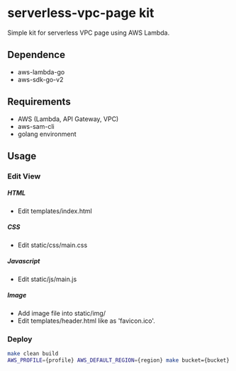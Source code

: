# serverless-vpc-page kit
Simple kit for serverless VPC page using AWS Lambda.


## Dependence
- aws-lambda-go
- aws-sdk-go-v2


## Requirements
- AWS (Lambda, API Gateway, VPC)
- aws-sam-cli
- golang environment


## Usage

### Edit View
##### HTML
- Edit templates/index.html

##### CSS
- Edit static/css/main.css

##### Javascript
- Edit static/js/main.js

##### Image
- Add image file into static/img/
- Edit templates/header.html like as 'favicon.ico'.

### Deploy
```bash
make clean build
AWS_PROFILE={profile} AWS_DEFAULT_REGION={region} make bucket={bucket} stack={stack name} deploy
```
